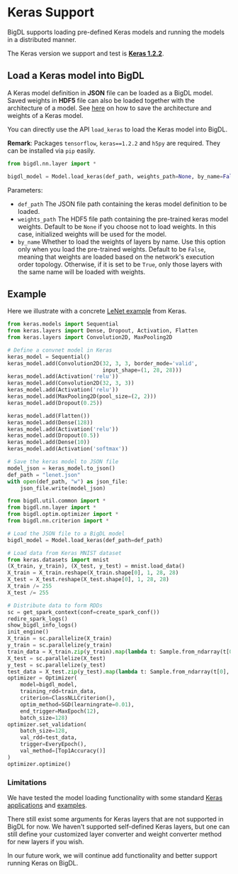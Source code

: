 # **Keras Support**

BigDL supports loading pre-defined Keras models and running the models in a distributed manner.

The Keras version we support and test is [__Keras 1.2.2__](https://faroit.github.io/keras-docs/1.2.2/).

## **Load a Keras model into BigDL**

A Keras model definition in __JSON__ file can be loaded as a BigDL model.
Saved weights in __HDF5__ file can also be loaded together with the architecture of a model.
See [here](https://faroit.github.io/keras-docs/1.2.2/getting-started/faq/#how-can-i-save-a-keras-model) on how to save the architecture and weights of a Keras model.

You can directly use the API `load_keras` to load the Keras model into BigDL.

__Remark__: Packages `tensorflow`, `keras==1.2.2` and `h5py` are required. They can be installed via `pip` easily.

```python
from bigdl.nn.layer import *

bigdl_model = Model.load_keras(def_path, weights_path=None, by_name=False)
```
Parameters:

* `def_path` The JSON file path containing the keras model definition to be loaded.
* `weights_path`  The HDF5 file path containing the pre-trained keras model weights. Default to be `None` if you choose not to load weights. In this case, initialized weights will be used for the model.
* `by_name`  Whether to load the weights of layers by name. Use this option only when you load the pre-trained weights. Default to be `False`, meaning that  weights are loaded based on the network's execution order topology. Otherwise, if it is set to be `True`, only those layers with the same name will be loaded with weights.

## **Example**

Here we illustrate with a concrete [LeNet example](https://github.com/fchollet/keras/blob/1.2.2/examples/mnist_cnn.py) from Keras.

```python
from keras.models import Sequential
from keras.layers import Dense, Dropout, Activation, Flatten
from keras.layers import Convolution2D, MaxPooling2D

# Define a convnet model in Keras
keras_model = Sequential()
keras_model.add(Convolution2D(32, 3, 3, border_mode='valid',
                              input_shape=(1, 28, 28)))
keras_model.add(Activation('relu'))
keras_model.add(Convolution2D(32, 3, 3))
keras_model.add(Activation('relu'))
keras_model.add(MaxPooling2D(pool_size=(2, 2)))
keras_model.add(Dropout(0.25))

keras_model.add(Flatten())
keras_model.add(Dense(128))
keras_model.add(Activation('relu'))
keras_model.add(Dropout(0.5))
keras_model.add(Dense(10))
keras_model.add(Activation('softmax'))

# Save the keras model to JSON file
model_json = keras_model.to_json()
def_path = "lenet.json"
with open(def_path, "w") as json_file:
    json_file.write(model_json)

from bigdl.util.common import *
from bigdl.nn.layer import *
from bigdl.optim.optimizer import *
from bigdl.nn.criterion import *

# Load the JSON file to a BigDL model
bigdl_model = Model.load_keras(def_path=def_path)

# Load data from Keras MNIST dataset
from keras.datasets import mnist
(X_train, y_train), (X_test, y_test) = mnist.load_data()
X_train = X_train.reshape(X_train.shape[0], 1, 28, 28)
X_test = X_test.reshape(X_test.shape[0], 1, 28, 28)
X_train /= 255
X_test /= 255

# Distribute data to form RDDs
sc = get_spark_context(conf=create_spark_conf())
redire_spark_logs()
show_bigdl_info_logs()
init_engine()
X_train = sc.parallelize(X_train)
y_train = sc.parallelize(y_train)
train_data = X_train.zip(y_train).map(lambda t: Sample.from_ndarray(t[0], t[1] + 1))
X_test = sc.parallelize(X_test)
y_test = sc.parallelize(y_test)
test_data = X_test.zip(y_test).map(lambda t: Sample.from_ndarray(t[0], t[1] + 1))
optimizer = Optimizer(
    model=bigdl_model,
    training_rdd=train_data,
    criterion=ClassNLLCriterion(),
    optim_method=SGD(learningrate=0.01),
    end_trigger=MaxEpoch(12),
    batch_size=128)
optimizer.set_validation(
    batch_size=128,
    val_rdd=test_data,
    trigger=EveryEpoch(),
    val_method=[Top1Accuracy()]
)
optimizer.optimize()
```

### **Limitations**
We have tested the model loading functionality with some standard [Keras applications](https://faroit.github.io/keras-docs/1.2.2/applications/) and [examples](https://github.com/fchollet/keras/tree/1.2.2/examples).

There still exist some arguments for Keras layers that are not supported in BigDL for now. We haven't supported self-defined Keras layers, but one can still define your customized layer converter and weight converter method for new layers if you wish.

In our future work, we will continue add functionality and better support running Keras on BigDL.
